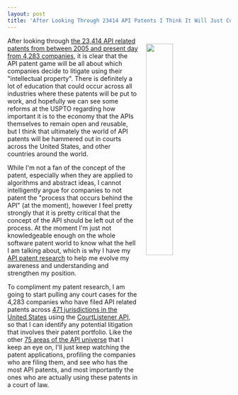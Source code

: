 ```yaml
---
layout: post
title: 'After Looking Through 23414 API Patents I Think It Will Just Come Down To Who Litigates'
---
```

<p><img style="padding: 15px;" src="https://s3.amazonaws.com/kinlane-productions/bw-icons/bw-legal.png" alt="" width="35%" align="right" /></p>
<p>After looking through <a href="http://patents.apievangelist.com/patents/?filter=2016">the 23,414 API related patents from between 2005 and present day from 4,283 companies</a>, it is clear that the API patent game will be all about which companies decide to litigate using their "intellectual property". There is definitely a lot of education that could occur across all industries where these patents will be put to work, and hopefully we can see some reforms at the USPTO regarding how important it is to the economy that the APIs themselves to remain open and reusable, but I think that ultimately the world of API patents will be hammered out in courts across the United States, and other countries around the world.</p>
<p>While I'm not a fan of the concept of the patent, especially when they are applied to algorithms and abstract ideas, I cannot intelligently argue for companies to not patent the "process that occurs behind the API" (at the moment), however I feel pretty strongly that it is pretty critical that the concept of the API should be left out of the process. At the moment I'm just not knowledgeable enough on the whole software patent world to know what the hell I am talking about, which is why I have my <a href="http://patents.apievangelist.com/">API patent research</a>&nbsp;to help me evolve my awareness and understanding and strengthen my position.</p>
<p>To compliment my patent research, I am going to start pulling any court cases for the 4,283 companies who have filed API related patents across <a href="https://www.courtlistener.com/api/jurisdictions/">471 jurisdictions&nbsp;in the United States</a> using the <a href="https://www.courtlistener.com/api/rest-info/">CourtListener API</a>, so that I can identify any potential litigation that involves their patent portfolio. Like the other <a href="http://apievangelist.com">75 areas of the API universe</a> that I keep an eye on, I'll just keep watching the patent applications, profiling the companies who are filing them, and see who has the most API patents, and most importantly the ones who are actually using these patents in a court of law.</p>